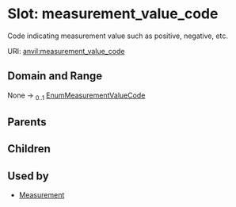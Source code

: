 
# Slot: measurement_value_code

Code indicating measurement value such as positive, negative, etc.

URI: [anvil:measurement_value_code](https://anvilproject.org/acr-harmonized-data-model/measurement_value_code)


## Domain and Range

None &#8594;  <sub>0..1</sub> [EnumMeasurementValueCode](EnumMeasurementValueCode.md)

## Parents


## Children


## Used by

 * [Measurement](Measurement.md)
